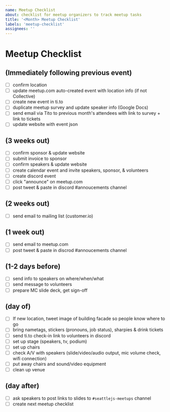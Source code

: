 ```yaml
---
name: Meetup Checklist
about: checklist for meetup organizers to track meetup tasks
title: '<Month> Meetup Checklist'
labels: 'meetup-checklist'
assignees: ''
---
```

# Meetup Checklist
  
## (Immediately following previous event)
- [ ] confirm location
- [ ] update meetup.com auto-created event with location info (if not Collective)
- [ ] create new event in ti.to
- [ ] duplicate meetup survey and update speaker info (Google Docs)
- [ ] send email via Tito to previous month's attendees with link to survey + link to tickets
- [ ] update website with event json
  
## (3 weeks out)
- [ ] confirm sponsor & update website
- [ ] submit invoice to sponsor
- [ ] confirm speakers & update website
- [ ] create calendar event and invite speakers, sponsor, & volunteers
- [ ] create discord event
- [ ] click "announce" on meetup.com
- [ ] post tweet & paste in discord #annoucements channel

## (2 weeks out)
- [ ] send email to mailing list (customer.io)

## (1 week out)
- [ ] send email to meetup.com
- [ ] post tweet & paste in discrod #annoucements channel

## (1-2 days before)
- [ ] send info to speakers on where/when/what
- [ ] send message to volunteers
- [ ] prepare MC slide deck, get sign-off
  
## (day of)
- [ ] If new location, tweet image of building facade so people know where to go
- [ ] bring nametags, stickers (pronouns, job status), sharpies & drink tickets
- [ ] send ti.to check-in link to volunteers in discord
- [ ] set up stage (speakers, tv, podium)
- [ ] set up chairs
- [ ] check A/V with speakers (slide/video/audio output, mic volume check, wifi connection)
- [ ] put away chairs and sound/video equipment
- [ ] clean up venue

## (day after)
- [ ] ask speakers to post links to slides to `#seattlejs-meetups` channel
- [ ] create next meetup checklist
